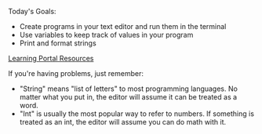 Today's Goals:

* Create programs in your text editor and run them in the terminal
* Use variables to keep track of values in your program
* Print and format strings


[Learning Portal Resources](https://learn.digitalcrafts.com/immersive/lessons/solving-problems-using-code/intro-to-python/#what-are-the-essential-elements-of-programming)

If you're having problems, just remember:
* "String" means "list of letters" to most programming languages. No matter what you put in, the editor will assume it can be treated as a word.
* "Int" is usually the most popular way to refer to numbers. If something is treated as an int, the editor will assume you can do math with it.
